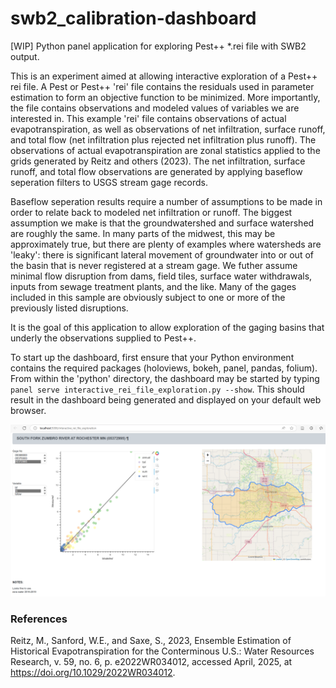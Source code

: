 # swb2_calibration-dashboard
[WIP] Python panel application for exploring Pest++ *.rei file with SWB2 output.

This is an experiment aimed at allowing interactive exploration of a Pest++ rei file. A Pest or Pest++ 'rei' file contains the residuals used in parameter estimation to form an objective function to be minimized. More importantly, the file contains observations and modeled values of variables we are interested in. This example 'rei' file contains observations of actual evapotranspiration, as well as observations of net infiltration, surface runoff, and total flow (net infiltration plus rejected net infiltration plus runoff). The observations of actual evapotranspiration are zonal statistics applied to the grids generated by Reitz and others (2023). The net infiltration, surface runoff, and total flow observations are generated by applying baseflow seperation filters to USGS stream gage records.

Baseflow seperation results require a number of assumptions to be made in order to relate back to modeled net infiltration or runoff. The biggest assumption we make is that the groundwatershed and surface watershed are roughly the same. In many parts of the midwest, this may be approximately true, but there are plenty of examples where watersheds are 'leaky': there is significant lateral movement of groundwater into or out of the basin that is never registered at a stream gage. We futher assume minimal flow disruption from dams, field tiles, surface water withdrawals, inputs from sewage treatment plants, and the like. Many of the gages included in this sample are obviously subject to one or more of the previously listed disruptions. 

It is the goal of this application to allow exploration of the gaging basins that underly the observations supplied to Pest++.

To start up the dashboard, first ensure that your Python environment contains the required packages (holoviews, bokeh, panel, pandas, folium). From within the 'python' directory, the dashboard may be started by typing `panel serve interactive_rei_file_exploration.py --show`. This should result in the dashboard being generated and displayed on your default web browser.

![Example of dashboard](images/dashboard_example.png)






### References

Reitz, M., Sanford, W.E., and Saxe, S., 2023, Ensemble Estimation of Historical Evapotranspiration for the Conterminous U.S.: Water Resources Research, v. 59, no. 6, p. e2022WR034012, accessed April, 2025, at https://doi.org/10.1029/2022WR034012.

